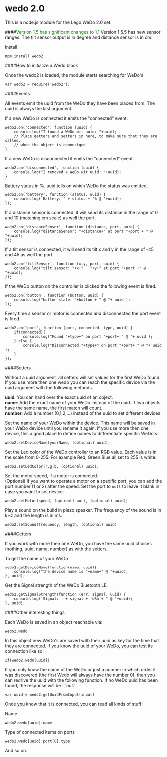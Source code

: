 # wedo 2.0

This is a node.js module for the Lego WeDo 2.0 set.


####<font style="color:green;">Version 1.5 has significant changes to 1.1</font>
Version 1.5.5 has new sensor ranges. 
The tilt sensor output is in degree and distance sensor is in cm.


Install

~~~~
npm install wedo2
~~~~
    

####How to initialize a Wedo block

Once the wedo2 is loaded, the module starts searching for WeDo's
~~~~
var wedo2 = require('wedo2');
~~~~

####Events

All events emit the uuid from the WeDo they have been placed from.
The uuid is always the last argument.

If a new WeDo is connected it emits the "connected" event.

~~~~
wedo2.on('connected', function (uuid) {
    console.log("I found a WeDo wit uuid: "+uuid);
    // Place getters and setters in here, to make sure that they are called,
    // when the object is connectged
}
~~~~

If a new WeDo is disconnected it emits the "connected" event.
~~~~
wedo2.on('disconnected', function (uuid) {
    console.log("I removed a WeDo wit uuid: "+uuid);
}
~~~~

Battery status in %. uuid tells on which WeDo the status was emitted.
~~~~
wedo2.on('battery', function (status, uuid) {
    console.log('Battery: ' + status + '% @ '+uuid);
});
~~~~

If a distance sensor is connected, it will send its 
distance in the range of 0 and 10 (matching cm scale) as well the port.
~~~~
wedo2.on('distanceSensor', function (distance, port, uuid) {
	console.log("distanceSensor: "+distance+" at port "+port + " @ "+uuid);
});
~~~~

If a tilt sensor is connected, it will send its 
tilt x and y in the range of -45 and 45 as well the port.
~~~~
wedo2.on('tiltSensor', function (x,y, port, uuid) {
    console.log("tilt sensor: "+x+"   "+y+" at port "+port +" @ "+uuid);
});
~~~~

If the WeDo button on the controller is clicked the following event is fired.
~~~~
wedo2.on('button', function (button, uuid) {
	console.log("button state: "+button + " @ "+ uuid );
});
~~~~

Every time a sensor or motor is connected and disconnected the port event is fired.
~~~~
wedo2.on('port', function (port, connected, type, uuid) {
	if(connected){
		console.log("Found "+type+" on port "+port+ " @ "+ uuid );
	} else {
		console.log("Disconnected "+type+" on port "+port+ " @ "+ uuid );
	}
});
~~~~

####Setters

Without a uuid argument, all setters will set values for the first WeDo found.
If you use more then one wedo you can reach the specific device via the uuid argument with the following methods.

<b>uuid</b>: You can hand over the exact uuid of an object.<br>
<b>name</b>: Add the exact name of your WeDo instead of the uuid. If two objects have the same name, the first match will count.<br>
<b>number</b>: Add a number (0,1,2,...) instead of the uuid to set different devices.

Set the name of your WeDo within the device. This name will be saved in your WeDo device until you rename it again. If you use more then one device, this a good place to define names to differentiate specific WeDo's.
~~~~
wedo2.setDeviceName(yourName, (optional) uuid);
~~~~

Set the Led color of the WeDo controller to an RGB value.
Each value is in the scale from 0-255.
For example Red, Green Blue all set to 255 is white:
~~~~
wedo2.setLedColor(r,g,b, (optional) uuid); 
~~~~

Set the motor speed, if a motor is connected.<br>
(Optional) If you want to operate a motor on a specific port,
you can add the port number (1 or 2) after the speed.
Set the port to ```null``` to leave it blank in case you want to set device.
~~~~
wedo2.setMotor(speed, (optionl) port, (optional) uuid);
~~~~

Play a sound on the build in piezo speaker.
The frequency of the sound is in kHz and the length is in ms.

~~~~
wedo2.setSound(frequency, length, (optional) uuid)
~~~~


####Getters	
		
If you work with more then one WeDo, you have the same uuid choices (nothing, uuid, name, number) as with the setters.		
		
To get the name of your WeDo
~~~~		
wedo2.getDeviceName(function(name, uuid){
    console.log("the device name is "+name+" @ "+uuid);
}, uuid);
~~~~

Get the Signal strength of the WeDo Bluetooth LE.

~~~~
wedo2.getSignalStrength(function (err, signal, uuid) {
	console.log('Signal: ' + signal + 'dBm'+ " @ "+uuid);
}, uuid);
~~~~

####Other interesting things
	
Each WeDo is saved in an object reachable via:

~~~~
wedo2.wedo
~~~~

In this object new WeDo's are saved with their uuid as key for the time that they are connected.
If you know the uuid of your WeDo, you can test its connection like so: 
~~~~
if(wedo2.wedo[uuid])
~~~~

If you only know the name of the WeDo or just a number in which order it was discovered (the first Wedo will always have the number 0),
then you can redrive the uuid with the following function. If no WeDo uuid has been found, the response will be ```null``

~~~~`
var uuid = wedo2.getUuidFromInput(input)
~~~~

Once you know that it is connected, you can read all kinds of stuff:

Name
~~~~
wedo2.wedo[uuid].name
~~~~

Type of connected items on ports
~~~~
wedo2.wedo[uuid].port[0].type
~~~~

And so on.
